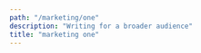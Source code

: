 ```yaml
---
path: "/marketing/one"
description: "Writing for a broader audience"
title: "marketing one"
---
```

